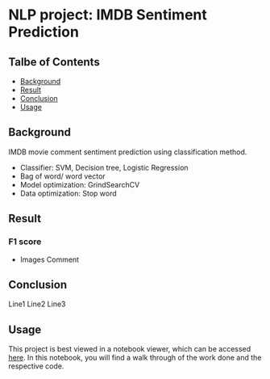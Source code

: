 # NLP project: IMDB Sentiment Prediction

## Talbe of Contents
* [Background](#Background)
* [Result](#Result)
* [Conclusion](#Conclusion)
* [Usage](#Usage)

## Background
IMDB movie comment sentiment prediction using classification method.
* Classifier: SVM, Decision tree, Logistic Regression
* Bag of word/ word vector
* Model optimization: GrindSearchCV
* Data optimization: Stop word

## Result

### F1 score
* Images
Comment

## Conclusion
Line1
Line2
Line3

## Usage
This project is best viewed in a notebook viewer, which can be accessed [here](https://nbviewer.org/github/huihuang751/NLP_project-IMDB_Sentiment_Prediction/blob/main/IDMB_sentiment_prediction.ipynb). In this notebook, you will find a walk through of the work done and the respective code.

